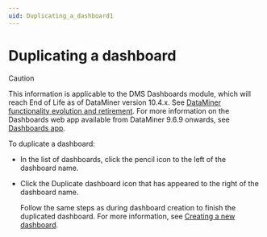 ```yaml
---
uid: Duplicating_a_dashboard1
---
```


# Duplicating a dashboard

> [!CAUTION]
> This information is applicable to the DMS Dashboards module, which will reach End of Life as of DataMiner version 10.4.x. See [DataMiner functionality evolution and retirement](xref:Software_support_life_cycles#dataminer-functionality-evolution-and-retirement). For more information on the Dashboards web app available from DataMiner 9.6.9 onwards, see [Dashboards app](xref:newR_D).

To duplicate a dashboard:

- In the list of dashboards, click the pencil icon to the left of the dashboard name.

- Click the Duplicate dashboard icon that has appeared to the right of the dashboard name.

    Follow the same steps as during dashboard creation to finish the duplicated dashboard.     For more information, see [Creating a new dashboard](xref:Creating_a_new_dashboard).
